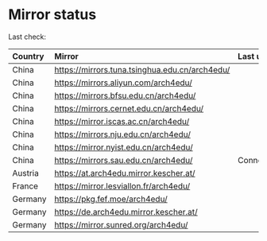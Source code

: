 <script src="./time.js"></script>
# Mirror status
Last check: <script type="text/javascript">localize(1719296833.3879817);</script>

|Country|Mirror|Last update|
|:------|:-----|:----------|
|China|https://mirrors.tuna.tsinghua.edu.cn/arch4edu/|<script type="text/javascript">localize(1719254093);</script>|
|China|https://mirrors.aliyun.com/arch4edu/|<script type="text/javascript">localize(1719254093);</script>|
|China|https://mirrors.bfsu.edu.cn/arch4edu/|<script type="text/javascript">localize(1719254093);</script>|
|China|https://mirrors.cernet.edu.cn/arch4edu/|<script type="text/javascript">localize(1719254093);</script>|
|China|https://mirror.iscas.ac.cn/arch4edu/|<script type="text/javascript">localize(1719254093);</script>|
|China|https://mirrors.nju.edu.cn/arch4edu/|<script type="text/javascript">localize(1719254093);</script>|
|China|https://mirror.nyist.edu.cn/arch4edu/|<script type="text/javascript">localize(1719254093);</script>|
|China|https://mirrors.sau.edu.cn/arch4edu/|ConnectionError|
|Austria|https://at.arch4edu.mirror.kescher.at/|<script type="text/javascript">localize(1719254093);</script>|
|France|https://mirror.lesviallon.fr/arch4edu/|<script type="text/javascript">localize(1719254093);</script>|
|Germany|https://pkg.fef.moe/arch4edu/|<script type="text/javascript">localize(1719254093);</script>|
|Germany|https://de.arch4edu.mirror.kescher.at/|<script type="text/javascript">localize(1719254093);</script>|
|Germany|https://mirror.sunred.org/arch4edu/|<script type="text/javascript">localize(1719254093);</script>|

<script src="./tablefilter/tablefilter.js"></script>
<script src="./table.js"></script>